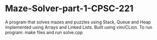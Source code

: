 # Maze-Solver-part-1-CPSC-221
A program that solves mazes and puzzles using Stack, Queue and Heap implemented using Arrays and Linked Lists.
Built using vim/CLion.
To run program: make files and run solve.cpp
